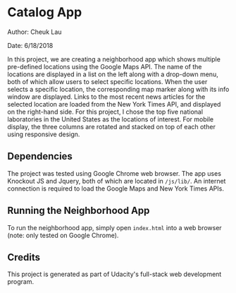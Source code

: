 # Catalog App

Author: Cheuk Lau

Date: 6/18/2018

In this project, we are creating a neighborhood app which shows multiple pre-defined locations using the Google Maps API. The name of the locations are displayed in a list on the left along with a drop-down menu, both of which allow users to select specific locations. When the user selects a specific location, the corresponding map marker along with its info window are displayed. Links to the most recent news articles for the selected location are loaded from the New York Times API, and displayed on the right-hand side. For this project, I chose the top five national laboratories in the United States as the locations of interest. For mobile display, the three columns are rotated and stacked on top of each other using responsive design. 

## Dependencies

The project was tested using Google Chrome web browser. The app uses Knockout JS and Jquery, both of which are located in `/js/lib/`. An internet connection is required to load the Google Maps and New York Times APIs.

## Running the Neighborhood App

To run the neighborhood app, simply open `index.html` into a web browser (note: only tested on Google Chrome).

## Credits

This project is generated as part of Udacity's full-stack web development program.